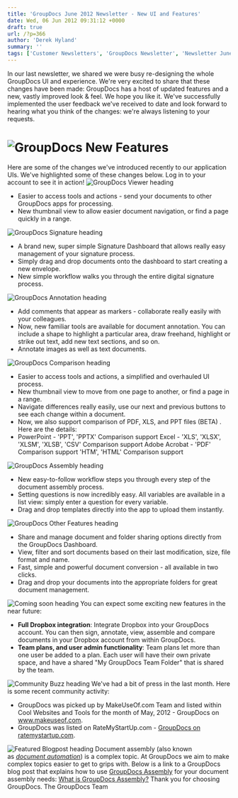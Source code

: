 ```yaml
---
title: 'GroupDocs June 2012 Newsletter - New UI and Features'
date: Wed, 06 Jun 2012 09:31:12 +0000
draft: true
url: /?p=366
author: 'Derek Hyland'
summary: ''
tags: ['Customer Newsletters', 'GroupDocs Newsletter', 'Newsletter June 2012']
---
```


In our last newsletter, we shared we were busy re-designing the whole GroupDocs UI and experience. We're very excited to share that these changes have been made: GroupDocs has a host of updated features and a new, vastly improved look & feel. We hope you like it. We've successfully implemented the user feedback we've received to date and look forward to hearing what you think of the changes: we're always listening to your requests.

# ![GroupDocs New Features](https://blog.groupdocs.com/wp-content/uploads/sites/4/2012/06/New-features-heading.png "New features heading")

Here are some of the changes we've introduced recently to our application UIs. We've highlighted some of these changes below. Log in to your account to see it in action! ![GroupDocs Viewer heading](https://blog.groupdocs.com/wp-content/uploads/sites/4/2012/06/GroupDocs-Viewer-heading.png "GroupDocs Viewer heading")

*   Easier to access tools and actions - send your documents to other GroupDocs apps for processing.
*   New thumbnail view to allow easier document navigation, or find a page quickly in a range.

![GroupDocs Signature heading](https://blog.groupdocs.com/wp-content/uploads/sites/4/2012/06/GroupDocs-Signature-heading.png "GroupDocs Signature heading")

*   A brand new, super simple Signature Dashboard that allows really easy management of your signature process.
*   Simply drag and drop documents onto the dashboard to start creating a new envelope.
*   New simple workflow walks you through the entire digital signature process.

![GroupDocs Annotation heading](https://blog.groupdocs.com/wp-content/uploads/sites/4/2012/06/GroupDocs-Annotation-heading.png "GroupDocs Annotation heading")

*   Add comments that appear as markers - collaborate really easily with your colleagues.
*   Now, new familiar tools are available for document annotation. You can include a shape to highlight a particular area, draw freehand, highlight or strike out text, add new text sections, and so on.
*   Annotate images as well as text documents.

![GroupDocs Comparison heading](https://blog.groupdocs.com/wp-content/uploads/sites/4/2012/06/GroupDocs-Comparison-heading.png "GroupDocs Comparison heading")

*   Easier to access tools and actions, a simplified and overhauled UI process.
*   New thumbnail view to move from one page to another, or find a page in a range.
*   Navigate differences really easily, use our next and previous buttons to see each change within a document.
*   Now, we also support comparison of PDF, XLS, and PPT files (BETA) . Here are the details:
*   PowerPoint - 'PPT', 'PPTX' Comparison support Excel - 'XLS', 'XLSX', 'XLSM', 'XLSB', 'CSV' Comparison support Adobe Acrobat - 'PDF' Comparison support 'HTM', 'HTML' Comparison support

![GroupDocs Assembly heading](https://blog.groupdocs.com/wp-content/uploads/sites/4/2012/06/GroupDocs-Assembly-heading.png "GroupDocs Assembly heading")

*   New easy-to-follow workflow steps you through every step of the document assembly process.
*   Setting questions is now incredibly easy. All variables are available in a list view: simply enter a question for every variable.
*   Drag and drop templates directly into the app to upload them instantly.

![GroupDocs Other Features heading](https://blog.groupdocs.com/wp-content/uploads/sites/4/2012/06/GroupDocs-Other-Features-heading.png "GroupDocs Other Features heading")

*   Share and manage document and folder sharing options directly from the GroupDocs Dashboard.
*   View, filter and sort documents based on their last modification, size, file format and name.
*   Fast, simple and powerful document conversion - all available in two clicks.
*   Drag and drop your documents into the appropriate folders for great document management.

![Coming soon heading](https://blog.groupdocs.com/wp-content/uploads/sites/4/2012/06/Coming-soon-heading.png "Coming soon heading") You can expect some exciting new features in the near future:

*   **Full Dropbox integration**: Integrate Dropbox into your GroupDocs account. You can then sign, annotate, view, assemble and compare documents in your Dropbox account from within GroupDocs.
*   **Team plans, and user admin functionality**: Team plans let more than one user be added to a plan. Each user will have their own private space, and have a shared "My GroupDocs Team Folder" that is shared by the team.

![](https://blog.groupdocs.com/wp-content/uploads/sites/4/2012/06/Community-Buzz-heading1.png "Community Buzz heading") We've had a bit of press in the last month. Here is some recent community activity:

*   GroupDocs was picked up by MakeUseOf.com Team and listed within Cool Websites and Tools for the month of May, 2012 - GroupDocs on www.makeuseof.com.
*   GroupDocs was listed on RateMyStartUp.com - [GroupDocs on ratemystartup.com](http://ratemystartup.com/document-management-and-collaboration-in-the-cloud-groupdocs/).

![Featured Blogpost heading](https://blog.groupdocs.com/wp-content/uploads/sites/4/2012/06/Featured-Blogpost-heading.png "Featured Blogpost heading") Document assembly (also known as _[document automation](http://en.wikipedia.org/wiki/Document_automation)_) is a complex topic. At GroupDocs we aim to make complex topics easier to get to grips with. Below is a link to a GroupDocs blog post that explains how to use [GroupDocs Assembly](https://blog.groupdocs.com/what-is-groupdocs-assembly) for your document assembly needs: [What is GroupDocs Assembly?](https://blog.groupdocs.com/what-is-groupdocs-assembly) Thank you for choosing GroupDocs. The GroupDocs Team



